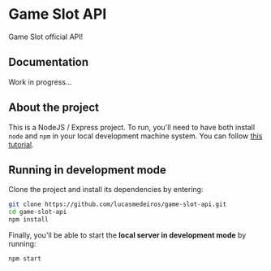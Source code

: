 # Game Slot API

Game Slot official API!

## Documentation

Work in progress...

## About the project

This is a NodeJS / Express project. To run, you'll need to have both install `node` and `npm` in your local development machine system. You can follow [this tutorial](https://docs.npmjs.com/downloading-and-installing-node-js-and-npm).

## Running in development mode

Clone the project and install its dependencies by entering:

```zsh
git clone https://github.com/lucasmedeiros/game-slot-api.git
cd game-slot-api
npm install
```

Finally, you'll be able to start the **local server in development mode** by running:

```zsh
npm start
```
